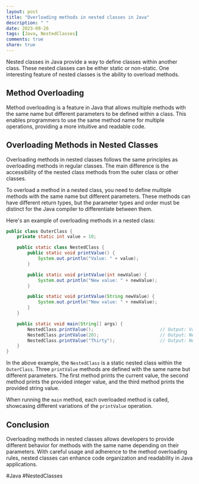 ```yaml
---
layout: post
title: "Overloading methods in nested classes in Java"
description: " "
date: 2023-09-26
tags: [Java, NestedClasses]
comments: true
share: true
---
```


Nested classes in Java provide a way to define classes within another class. These nested classes can be either static or non-static. One interesting feature of nested classes is the ability to overload methods.

## Method Overloading

Method overloading is a feature in Java that allows multiple methods with the same name but different parameters to be defined within a class. This enables programmers to use the same method name for multiple operations, providing a more intuitive and readable code.

## Overloading Methods in Nested Classes

Overloading methods in nested classes follows the same principles as overloading methods in regular classes. The main difference is the accessibility of the nested class methods from the outer class or other classes.

To overload a method in a nested class, you need to define multiple methods with the same name but different parameters. These methods can have different return types, but the parameter types and order must be distinct for the Java compiler to differentiate between them.

Here's an example of overloading methods in a nested class:

```java
public class OuterClass {
    private static int value = 10;

    public static class NestedClass {
        public static void printValue() {
            System.out.println("Value: " + value);
        }

        public static void printValue(int newValue) {
            System.out.println("New value: " + newValue);
        }

        public static void printValue(String newValue) {
            System.out.println("New value: " + newValue);
        }
    }

    public static void main(String[] args) {
        NestedClass.printValue();                         // Output: Value: 10
        NestedClass.printValue(20);                       // Output: New value: 20
        NestedClass.printValue("Thirty");                 // Output: New value: Thirty
    }
}
```

In the above example, the `NestedClass` is a static nested class within the `OuterClass`. Three `printValue` methods are defined with the same name but different parameters. The first method prints the current value, the second method prints the provided integer value, and the third method prints the provided string value.

When running the `main` method, each overloaded method is called, showcasing different variations of the `printValue` operation.

## Conclusion

Overloading methods in nested classes allows developers to provide different behavior for methods with the same name depending on their parameters. With careful usage and adherence to the method overloading rules, nested classes can enhance code organization and readability in Java applications.

#Java #NestedClasses